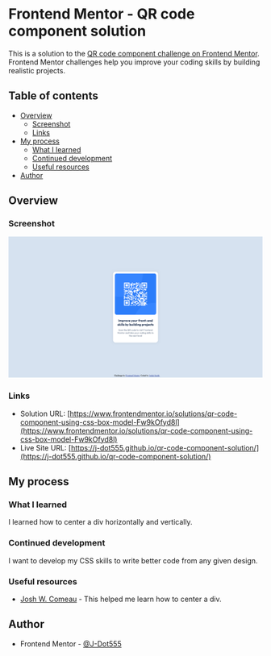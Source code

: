 # Frontend Mentor - QR code component solution

This is a solution to the [QR code component challenge on Frontend Mentor](https://www.frontendmentor.io/challenges/qr-code-component-iux_sIO_H). Frontend Mentor challenges help you improve your coding skills by building realistic projects. 

## Table of contents

- [Overview](#overview)
  - [Screenshot](#screenshot)
  - [Links](#links)
- [My process](#my-process)
  - [What I learned](#what-i-learned)
  - [Continued development](#continued-development)
  - [Useful resources](#useful-resources)
- [Author](#author)

## Overview

### Screenshot

![My solution](screenshot.png)

### Links

- Solution URL: [https://www.frontendmentor.io/solutions/qr-code-component-using-css-box-model-Fw9kOfyd8l](https://www.frontendmentor.io/solutions/qr-code-component-using-css-box-model-Fw9kOfyd8l)
- Live Site URL: [https://j-dot555.github.io/qr-code-component-solution/](https://j-dot555.github.io/qr-code-component-solution/)

## My process

### What I learned

I learned how to center a div horizontally and vertically.

### Continued development

I want to develop my CSS skills to write better code from any given design.

### Useful resources

- [Josh W. Comeau](https://www.joshwcomeau.com/css/center-a-div/) - This helped me learn how to center a div.

## Author

- Frontend Mentor - [@J-Dot555](https://www.frontendmentor.io/profile/J-Dot555)
